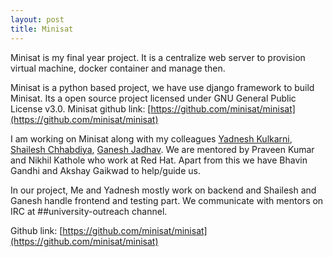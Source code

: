 ```yaml
---
layout: post
title: Minisat
---
```


Minisat is my final year project. It is a centralize web server to provision virtual machine, docker container and manage then.

Minisat is a python based project, we have use django framework to build Minisat.
Its a open source project licensed under GNU General Public License v3.0. Minisat github link: [https://github.com/minisat/minisat](https://github.com/minisat/minisat)

I am working on Minisat along with my colleagues [Yadnesh Kulkarni](https://github.com/yadneshk), [Shailesh Chhabdiya](https://github.com/CURIOUSER005), [Ganesh Jadhav](https://github.com/jadhavganesh). We are mentored by Praveen Kumar and Nikhil Kathole who work at Red Hat. Apart from this we have Bhavin Gandhi and Akshay Gaikwad to help/guide us.

In our project, Me and Yadnesh mostly work on backend and Shailesh and Ganesh handle frontend and testing part. We communicate with mentors on IRC at ##university-outreach channel.

Github link: [https://github.com/minisat/minisat](https://github.com/minisat/minisat)
